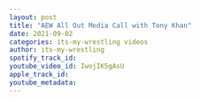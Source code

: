 ```yaml
---
layout: post
title: "AEW All Out Media Call with Tony Khan"
date: 2021-09-02
categories: its-my-wrestling videos
author: its-my-wrestling
spotify_track_id: 
youtube_video_id: IwojIK5gAsU
apple_track_id: 
youtube_metadata: 
---
```

